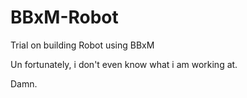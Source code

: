 BBxM-Robot
==========

Trial on building Robot using BBxM

Un fortunately, i don't even know what i am working at.

Damn.
